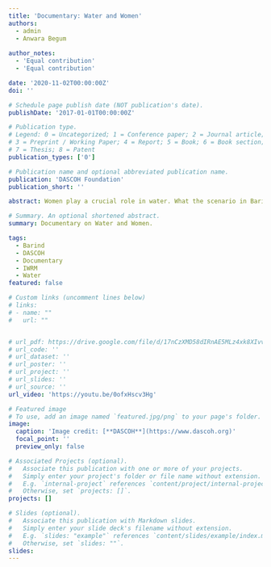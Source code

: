 ```yaml
---
title: 'Documentary: Water and Women'
authors:
  - admin
  - Anwara Begum
  
author_notes:
  - 'Equal contribution'
  - 'Equal contribution'

date: '2020-11-02T00:00:00Z'
doi: ''

# Schedule page publish date (NOT publication's date).
publishDate: '2017-01-01T00:00:00Z'

# Publication type.
# Legend: 0 = Uncategorized; 1 = Conference paper; 2 = Journal article;
# 3 = Preprint / Working Paper; 4 = Report; 5 = Book; 6 = Book section;
# 7 = Thesis; 8 = Patent
publication_types: ['0']

# Publication name and optional abbreviated publication name.
publication: 'DASCOH Foundation'
publication_short: ''

abstract: Women play a crucial role in water. What the scenario in Barind tract- a water-stressed zone of northern Bangladesh! This documentary of WRM Project of DASCOH Foundation reveals how they fight for water and works on its right.Enjoy the video ![Water and Women](https://youtu.be/0ofxHscv3Hg)

# Summary. An optional shortened abstract.
summary: Documentary on Water and Women.

tags:
  - Barind
  - DASCOH
  - Documentary
  - IWRM
  - Water
featured: false

# Custom links (uncomment lines below)
# links:
# - name: ""
#   url: ""


# url_pdf: https://drive.google.com/file/d/17nCzXMD58dIRnAE5MLz4xk8XIvvrAtQG/view?usp=sharing
# url_code: ''
# url_dataset: ''
# url_poster: ''
# url_project: ''
# url_slides: ''
# url_source: ''
url_video: 'https://youtu.be/0ofxHscv3Hg'

# Featured image
# To use, add an image named `featured.jpg/png` to your page's folder.
image:
  caption: 'Image credit: [**DASCOH**](https://www.dascoh.org)'
  focal_point: ''
  preview_only: false

# Associated Projects (optional).
#   Associate this publication with one or more of your projects.
#   Simply enter your project's folder or file name without extension.
#   E.g. `internal-project` references `content/project/internal-project/index.md`.
#   Otherwise, set `projects: []`.
projects: []

# Slides (optional).
#   Associate this publication with Markdown slides.
#   Simply enter your slide deck's filename without extension.
#   E.g. `slides: "example"` references `content/slides/example/index.md`.
#   Otherwise, set `slides: ""`.
slides:
---
```

